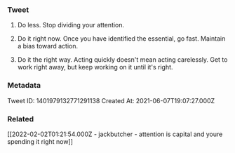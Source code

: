 ### Tweet
1) Do less. Stop dividing your attention.

2) Do it right now. Once you have identified the essential, go fast. Maintain a bias toward action.

3) Do it the right way. Acting quickly doesn't mean acting carelessly. Get to work right away, but keep working on it until it's right.

### Metadata
Tweet ID: 1401979132771291138
Created At: 2021-06-07T19:07:27.000Z

### Related
[[2022-02-02T01:21:54.000Z - jackbutcher - attention is capital and youre spending it right now]]


